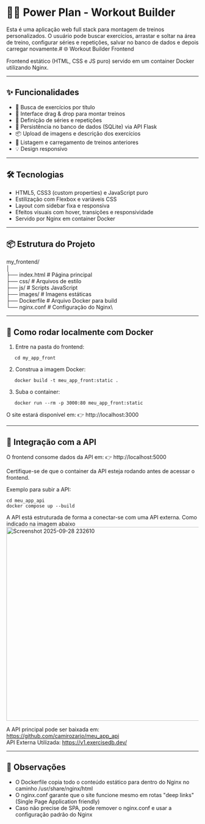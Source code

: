 # 🏋️‍♀️ Power Plan - Workout Builder

Esta é uma aplicação web full stack para montagem de treinos personalizados. O usuário pode buscar exercícios, arrastar e soltar na área de treino, configurar séries e repetições, salvar no banco de dados e depois carregar novamente.# 🌐 Workout Builder Frontend

Frontend estático (HTML, CSS e JS puro) servido em um container Docker utilizando Nginx.

---

## ✨ Funcionalidades

- 🔎 Busca de exercícios por título
- 🧱 Interface drag & drop para montar treinos
- 📝 Definição de séries e repetições
- 💾 Persistência no banco de dados (SQLite) via API Flask
- 📦 Upload de imagens e descrição dos exercícios
- 📂 Listagem e carregamento de treinos anteriores
- 💡 Design responsivo

---

## 🛠 Tecnologias

- HTML5, CSS3 (custom properties) e JavaScript puro
- Estilização com Flexbox e variáveis CSS
- Layout com sidebar fixa e responsiva
- Efeitos visuais com hover, transições e responsividade
- Servido por Nginx em container Docker

---

## 📦 Estrutura do Projeto

my_frontend/  
│  
├── index.html          # Página principal\
├── css/                # Arquivos de estilo\
├── js/                 # Scripts JavaScript\
├── images/             # Imagens estáticas\
├── Dockerfile          # Arquivo Docker para build\
└── nginx.conf          # Configuração do Nginx\

---

## 🚀 Como rodar localmente com Docker

1. Entre na pasta do frontend:
```
   cd my_app_front
```

2. Construa a imagem Docker:
```
   docker build -t meu_app_front:static .
```

3. Suba o container:
```
   docker run --rm -p 3000:80 meu_app_front:static
```

O site estará disponível em:
👉 http://localhost:3000

---

## 🔗 Integração com a API

O frontend consome dados da API em:
👉 http://localhost:5000

Certifique-se de que o container da API esteja rodando antes de acessar o frontend.

Exemplo para subir a API:
```
cd meu_app_api
docker compose up --build
```

A API está estruturada de forma a conectar-se com uma API externa. Como indicado na imagem abaixo
<img width="1017" height="508" alt="Screenshot 2025-09-28 232610" src="https://github.com/user-attachments/assets/3e758796-d41a-4c68-aee6-1dc71605fd7b" />

A API principal pode ser baixada em: https://github.com/camirozario/meu_app_api  
API Externa Utilizada: https://v1.exercisedb.dev/

---

## 🐳 Observações

- O Dockerfile copia todo o conteúdo estático para dentro do Nginx no caminho /usr/share/nginx/html
- O nginx.conf garante que o site funcione mesmo em rotas "deep links" (Single Page Application friendly)
- Caso não precise de SPA, pode remover o nginx.conf e usar a configuração padrão do Nginx
